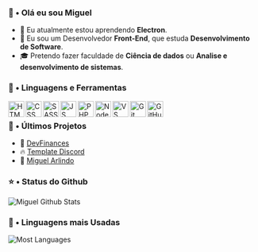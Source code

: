 ### 👋 • Olá eu sou Miguel

- 👥 Eu atualmente estou aprendendo **Electron**.
- 🌹 Eu sou um Desenvolvedor **Front-End**, que estuda **Desenvolvimento de Software**.
- 🎓 Pretendo fazer faculdade de **Ciência de dados** ou **Analise e desenvolvimento de sistemas**.

### 📐 • Linguagens e Ferramentas

<img align="left" height="32px" width="32px" alt="HTML logo" src="https://bit.ly/3gP4Qgx">
<img align="left" height="32px" width="32px" alt="CSS logo" src="https://bit.ly/37iML7j">
<img align="left" height="32px" width="32px" alt="SASS logo" src="https://cutt.ly/AQuzRbx">
<img align="left" height="32px" width="32px" alt="JS logo" src="https://bit.ly/3r1kzxY">
<img align="left" height="32px" width="32px" alt="PHP logo" src="https://cutt.ly/YQukyil">
<img align="left" height="32px" width="32px" alt="Node.js logo" src="https://bit.ly/3rw9m8C">
<img align="left" height="32px" width="32px" alt="VS Сode logo" src="https://bit.ly/3qZmQcU">
<img align="left" height="32px" width="32px" alt="Git logo" src="https://bit.ly/34ayuYn">
<img align="left" height="32px" width="32px" alt="GitHub logo" src="https://bit.ly/3nlY4kZ">

<br/>

### 📕 • Últimos Projetos

<ul>
<li>🎯 <a href="https://aeethon.github.io/devfinances/index.html">DevFinances</a></li>
<li>🔥 <a href="https://aeethon.github.io/template-discord/">Template Discord</a></li>
<li>🚀 <a href="http://miguelarlindo.rf.gd/">Miguel Arlindo</a></li>
</ul>

### ⭐ • Status do Github

<img align="center" src="https://github-readme-stats.vercel.app/api?username=Aeethon&include_all_commits=true&count_private=true&show_icons=true&line_height=20&title_color=7A7ADB&icon_color=2234AE&text_color=D3D3D3&bg_color=0,000000,130F40" alt="Miguel Github Stats">

### 🔗 • Linguagens mais Usadas

<img align="center" src="https://github-readme-stats.vercel.app/api/top-langs/?username=Aeethon&include_all_commits=true&count_private=true&show_icons=true&line_height=20&title_color=7A7ADB&icon_color=2234AE&text_color=D3D3D3&bg_color=0,000000,130F40" alt="Most Languages">
